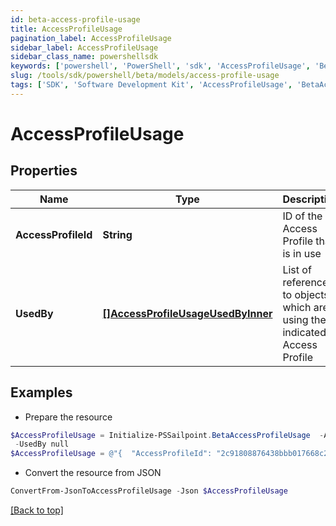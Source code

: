 ```yaml
---
id: beta-access-profile-usage
title: AccessProfileUsage
pagination_label: AccessProfileUsage
sidebar_label: AccessProfileUsage
sidebar_class_name: powershellsdk
keywords: ['powershell', 'PowerShell', 'sdk', 'AccessProfileUsage', 'BetaAccessProfileUsage'] 
slug: /tools/sdk/powershell/beta/models/access-profile-usage
tags: ['SDK', 'Software Development Kit', 'AccessProfileUsage', 'BetaAccessProfileUsage']
---
```



# AccessProfileUsage

## Properties

Name | Type | Description | Notes
------------ | ------------- | ------------- | -------------
**AccessProfileId** | **String** | ID of the Access Profile that is in use | [optional] 
**UsedBy** | [**[]AccessProfileUsageUsedByInner**](access-profile-usage-used-by-inner) | List of references to objects which are using the indicated Access Profile | [optional] 

## Examples

- Prepare the resource
```powershell
$AccessProfileUsage = Initialize-PSSailpoint.BetaAccessProfileUsage  -AccessProfileId 2c91808876438bbb017668c21919ecca `
 -UsedBy null
$AccessProfileUsage = @"{  "AccessProfileId": "2c91808876438bbb017668c21919ecca", "UsedBy": "null "}"@
```

- Convert the resource from JSON
```powershell
ConvertFrom-JsonToAccessProfileUsage -Json $AccessProfileUsage
```


[[Back to top]](#) 

